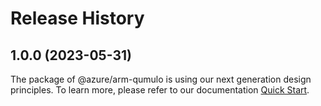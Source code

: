 # Release History
    
## 1.0.0 (2023-05-31)

The package of @azure/arm-qumulo is using our next generation design principles. To learn more, please refer to our documentation [Quick Start](https://aka.ms/js-track2-quickstart).
